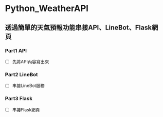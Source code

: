 # Python_WeatherAPI

## 透過簡單的天氣預報功能串接API、LineBot、Flask網頁

### Part1 API
- [ ] 先將API內容寫出來
### Part2 LineBot
- [ ] 串接LineBot服務

### Part3 Flask
- [ ] 串接Flask網頁
